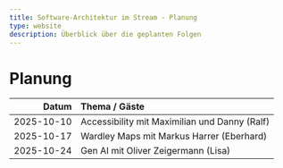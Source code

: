 ```yaml
---
title: Software-Architektur im Stream - Planung
type: website
description: Überblick über die geplanten Folgen
---
```


# Planung

|      Datum | Thema / Gäste                                       |
|-----------:|:----------------------------------------------------|
| 2025-10-10 | Accessibility mit Maximilian und Danny (Ralf)       |
| 2025-10-17 | Wardley Maps mit Markus Harrer (Eberhard)           |
| 2025-10-24 | Gen AI mit Oliver Zeigermann (Lisa)                 |

